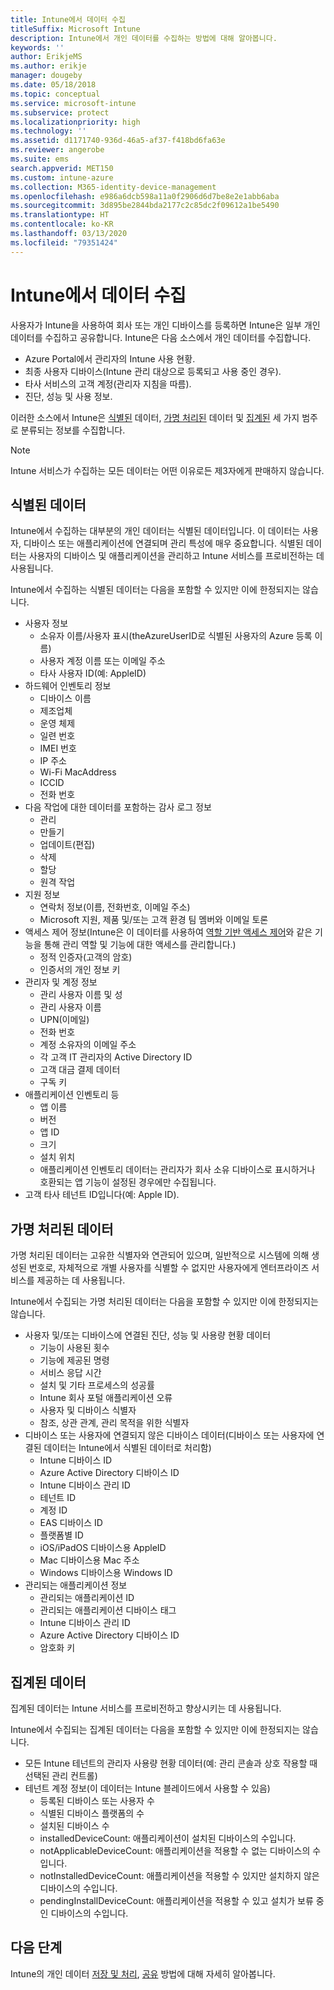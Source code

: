 ```yaml
---
title: Intune에서 데이터 수집
titleSuffix: Microsoft Intune
description: Intune에서 개인 데이터를 수집하는 방법에 대해 알아봅니다.
keywords: ''
author: ErikjeMS
ms.author: erikje
manager: dougeby
ms.date: 05/18/2018
ms.topic: conceptual
ms.service: microsoft-intune
ms.subservice: protect
ms.localizationpriority: high
ms.technology: ''
ms.assetid: d1171740-936d-46a5-af37-f418bd6fa63e
ms.reviewer: angerobe
ms.suite: ems
search.appverid: MET150
ms.custom: intune-azure
ms.collection: M365-identity-device-management
ms.openlocfilehash: e986a6dcb598a11a0f2906d6d7be8e2e1abb6aba
ms.sourcegitcommit: 3d895be2844bda2177c2c85dc2f09612a1be5490
ms.translationtype: HT
ms.contentlocale: ko-KR
ms.lasthandoff: 03/13/2020
ms.locfileid: "79351424"
---
```

# <a name="data-collection-in-intune"></a>Intune에서 데이터 수집

사용자가 Intune을 사용하여 회사 또는 개인 디바이스를 등록하면 Intune은 일부 개인 데이터를 수집하고 공유합니다. Intune은 다음 소스에서 개인 데이터를 수집합니다.

- Azure Portal에서 관리자의 Intune 사용 현황.
- 최종 사용자 디바이스(Intune 관리 대상으로 등록되고 사용 중인 경우).
- 타사 서비스의 고객 계정(관리자 지침을 따름).
- 진단, 성능 및 사용 정보.

이러한 소스에서 Intune은 [식별된](#identified-data) 데이터, [가명 처리된](#pseudonymized-data) 데이터 및 [집계된](#aggregated-data) 세 가지 범주로 분류되는 정보를 수집합니다.

> [!NOTE]
> Intune 서비스가 수집하는 모든 데이터는 어떤 이유로든 제3자에게 판매하지 않습니다.

## <a name="identified-data"></a>식별된 데이터

Intune에서 수집하는 대부분의 개인 데이터는 식별된 데이터입니다. 이 데이터는 사용자, 디바이스 또는 애플리케이션에 연결되며 관리 특성에 매우 중요합니다. 식별된 데이터는 사용자의 디바이스 및 애플리케이션을 관리하고 Intune 서비스를 프로비전하는 데 사용됩니다.

Intune에서 수집하는 식별된 데이터는 다음을 포함할 수 있지만 이에 한정되지는 않습니다. 

- 사용자 정보
  - 소유자 이름/사용자 표시(theAzureUserID로 식별된 사용자의 Azure 등록 이름)
  - 사용자 계정 이름 또는 이메일 주소
  - 타사 사용자 ID(예: AppleID)
- 하드웨어 인벤토리 정보
  - 디바이스 이름
  - 제조업체
  - 운영 체제
  - 일련 번호
  - IMEI 번호
  - IP 주소
  - Wi-Fi MacAddress
  - ICCID
  - 전화 번호
- 다음 작업에 대한 데이터를 포함하는 감사 로그 정보
  - 관리
  - 만들기
  - 업데이트(편집)
  - 삭제
  - 할당
  - 원격 작업
- 지원 정보
  - 연락처 정보(이름, 전화번호, 이메일 주소)
  - Microsoft 지원, 제품 및/또는 고객 환경 팀 멤버와 이메일 토론
- 액세스 제어 정보(Intune은 이 데이터를 사용하여 [역할 기반 액세스 제어](../fundamentals/role-based-access-control.md)와 같은 기능을 통해 관리 역할 및 기능에 대한 액세스를 관리합니다.)
  - 정적 인증자(고객의 암호)
  - 인증서의 개인 정보 키 
- 관리자 및 계정 정보
  - 관리 사용자 이름 및 성
  - 관리 사용자 이름
  - UPN(이메일)
  - 전화 번호
  - 계정 소유자의 이메일 주소
  - 각 고객 IT 관리자의 Active Directory ID
  - 고객 대금 결제 데이터
  - 구독 키
- 애플리케이션 인벤토리 등
  - 앱 이름
  - 버전
  - 앱 ID
  - 크기
  - 설치 위치
  - 애플리케이션 인벤토리 데이터는 관리자가 회사 소유 디바이스로 표시하거나 호환되는 앱 기능이 설정된 경우에만 수집됩니다.  
- 고객 타사 테넌트 ID입니다(예: Apple ID). 

## <a name="pseudonymized-data"></a>가명 처리된 데이터

가명 처리된 데이터는 고유한 식별자와 연관되어 있으며, 일반적으로 시스템에 의해 생성된 번호로, 자체적으로 개별 사용자를 식별할 수 없지만 사용자에게 엔터프라이즈 서비스를 제공하는 데 사용됩니다. 

Intune에서 수집되는 가명 처리된 데이터는 다음을 포함할 수 있지만 이에 한정되지는 않습니다. 

- 사용자 및/또는 디바이스에 연결된 진단, 성능 및 사용량 현황 데이터
  - 기능이 사용된 횟수
  - 기능에 제공된 명령
  - 서비스 응답 시간
  - 설치 및 기타 프로세스의 성공률
  - Intune 회사 포털 애플리케이션 오류
  - 사용자 및 디바이스 식별자
  - 참조, 상관 관계, 관리 목적을 위한 식별자 
- 디바이스 또는 사용자에 연결되지 않은 디바이스 데이터(디바이스 또는 사용자에 연결된 데이터는 Intune에서 식별된 데이터로 처리함)
  - Intune 디바이스 ID
  - Azure Active Directory 디바이스 ID
  - Intune 디바이스 관리 ID
  - 테넌트 ID
  - 계정 ID
  - EAS 디바이스 ID
  - 플랫폼별 ID
  - iOS/iPadOS 디바이스용 AppleID
  - Mac 디바이스용 Mac 주소
  - Windows 디바이스용 Windows ID
- 관리되는 애플리케이션 정보
  - 관리되는 애플리케이션 ID
  - 관리되는 애플리케이션 디바이스 태그
  - Intune 디바이스 관리 ID
  - Azure Active Directory 디바이스 ID
  - 암호화 키

## <a name="aggregated-data"></a>집계된 데이터

집계된 데이터는 Intune 서비스를 프로비전하고 향상시키는 데 사용됩니다. 

Intune에서 수집되는 집계된 데이터는 다음을 포함할 수 있지만 이에 한정되지는 않습니다. 

- 모든 Intune 테넌트의 관리자 사용량 현황 데이터(예: 관리 콘솔과 상호 작용할 때 선택된 관리 컨트롤)
- 테넌트 계정 정보(이 데이터는 Intune 블레이드에서 사용할 수 있음)
  - 등록된 디바이스 또는 사용자 수
  - 식별된 디바이스 플랫폼의 수  
  - 설치된 디바이스 수
  - installedDeviceCount: 애플리케이션이 설치된 디바이스의 수입니다.
  - notApplicableDeviceCount: 애플리케이션을 적용할 수 없는 디바이스의 수입니다.
  - notInstalledDeviceCount: 애플리케이션을 적용할 수 있지만 설치하지 않은 디바이스의 수입니다.
  - pendingInstallDeviceCount: 애플리케이션을 적용할 수 있고 설치가 보류 중인 디바이스의 수입니다.

## <a name="next-steps"></a>다음 단계

Intune의 개인 데이터 [저장 및 처리](privacy-data-store-process.md), [공유](privacy-data-secure-share.md) 방법에 대해 자세히 알아봅니다. 
